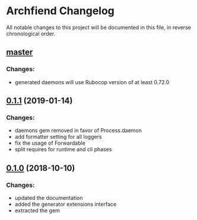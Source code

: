 # Archfiend Changelog

All notable changes to this project will be documented in this file, in reverse chronological order.

## [master]
[master]: https://github.com/toptal/archfiend/compare/0.1.1...HEAD

### Changes:

* generated daemons will use Rubocop version of at least 0.72.0

## [0.1.1] (2019-01-14)
[0.1.1]: https://github.com/toptal/archfiend/compare/0.1.0...0.1.1

### Changes:

* daemons gem removed in favor of Process.daemon
* add formatter setting for all loggers
* fix the usage of Forwardable
* split requires for runtime and cli phases

## [0.1.0] (2018-10-10)
[0.1.0]: https://github.com/toptal/archfiend/compare/13d855f...0.1.0

### Changes:

* updated the documentation
* added the generator extensions interface
* extracted the gem
